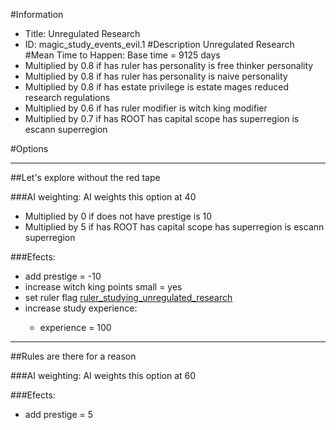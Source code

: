 #Information
 - Title: Unregulated Research
 - ID: magic_study_events_evil.1
#Description
Unregulated Research
#Mean Time to Happen:
Base time = 9125 days
 - Multiplied by 0.8 if has ruler has personality is free thinker personality
 - Multiplied by 0.8 if has ruler has personality is naive personality
 - Multiplied by 0.8 if has estate privilege is estate mages reduced research regulations
 - Multiplied by 0.6 if has ruler modifier is witch king modifier
 - Multiplied by 0.7 if has ROOT has capital scope has superregion is escann superregion

#Options

___
##Let's explore without the red tape

###AI weighting:
AI weights this option at 40
 - Multiplied by 0 if does not have prestige is 10
 - Multiplied by 5 if has ROOT has capital scope has superregion is escann superregion


###Efects:<ul><li>add prestige = -10</li><li>increase witch king points small = yes</li><li>set ruler flag [ruler_studying_unregulated_research](../flags/ruler_studying_unregulated_research.md)</li><li>increase study experience:</li><ul><li>experience = 100</li></ul></ul>

___
##Rules are there for a reason

###AI weighting:
AI weights this option at 60


###Efects:<ul><li>add prestige = 5</li></ul>

